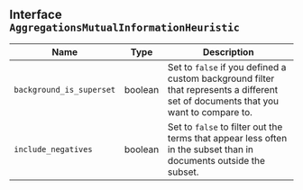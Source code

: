 ## Interface `AggregationsMutualInformationHeuristic`

| Name | Type | Description |
| - | - | - |
| `background_is_superset` | boolean | Set to `false` if you defined a custom background filter that represents a different set of documents that you want to compare to. |
| `include_negatives` | boolean | Set to `false` to filter out the terms that appear less often in the subset than in documents outside the subset. |
